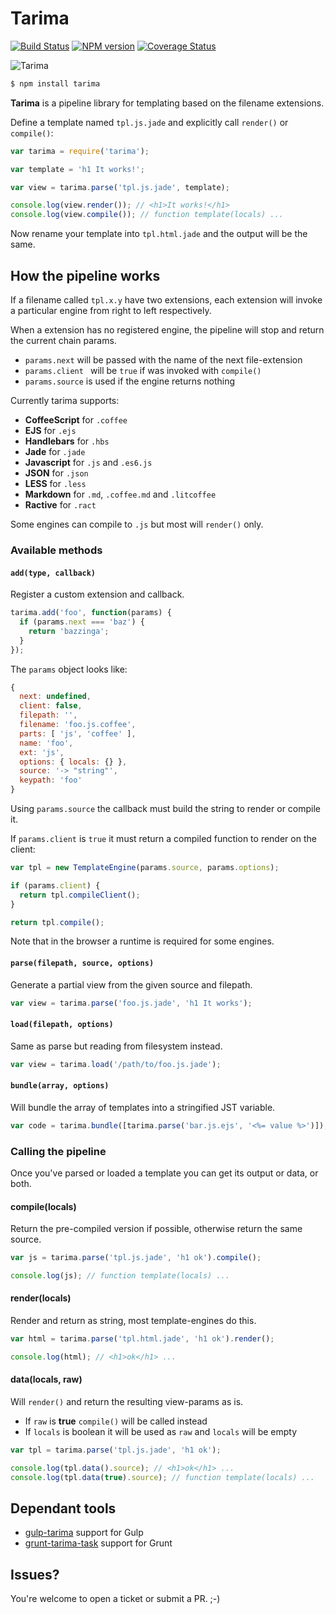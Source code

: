 # Tarima

[![Build Status](https://travis-ci.org/gextech/tarima.png?branch=master)](https://travis-ci.org/gextech/tarima) [![NPM version](https://badge.fury.io/js/tarima.png)](http://badge.fury.io/js/tarima) [![Coverage Status](https://coveralls.io/repos/gextech/tarima/badge.png?branch=master)](https://coveralls.io/r/gextech/tarima?branch=master)

![Tarima](https://dl.dropboxusercontent.com/u/2726997/img/tarima_small.png)

```bash
$ npm install tarima
```

**Tarima** is a pipeline library for templating  based on the filename extensions.

Define a template named `tpl.js.jade` and explicitly call `render()` or `compile()`:

```javascript
var tarima = require('tarima');

var template = 'h1 It works!';

var view = tarima.parse('tpl.js.jade', template);

console.log(view.render()); // <h1>It works!</h1>
console.log(view.compile()); // function template(locals) ...
```

Now rename your template into `tpl.html.jade` and the output will be the same.

## How the pipeline works

If a filename called `tpl.x.y` have two extensions, each extension will invoke a particular engine from right to left respectively.

When a extension has no registered engine, the pipeline will stop and return the current chain params.

- `params.next` will be passed with the name of the next file-extension
- `params.client ` will be `true` if was invoked with `compile()`
- `params.source` is used if the engine returns nothing

Currently tarima supports:

- **CoffeeScript** for `.coffee`
- **EJS** for `.ejs`
- **Handlebars** for `.hbs`
- **Jade** for `.jade`
- **Javascript** for `.js` and `.es6.js`
- **JSON** for `.json`
- **LESS** for `.less`
- **Markdown** for `.md`, `.coffee.md` and `.litcoffee`
- **Ractive** for `.ract`

Some engines can compile to `.js` but most will `render()` only.

### Available methods

#### `add(type, callback)`

Register a custom extension and callback.

```javascript
tarima.add('foo', function(params) {
  if (params.next === 'baz') {
    return 'bazzinga';
  }
});
```

The `params` object looks like:

```javascript
{
  next: undefined,
  client: false,
  filepath: '',
  filename: 'foo.js.coffee',
  parts: [ 'js', 'coffee' ],
  name: 'foo',
  ext: 'js',
  options: { locals: {} },
  source: '-> "string"',
  keypath: 'foo'
}
```

Using `params.source` the callback must build the string to render or compile it.

If `params.client` is `true` it must return a compiled function to render on the client:

```javascript
var tpl = new TemplateEngine(params.source, params.options);

if (params.client) {
  return tpl.compileClient();
}

return tpl.compile();
```

Note that in the browser a runtime is required for some engines.

#### `parse(filepath, source, options)`

Generate a partial view from the given source and filepath.

```javascript
var view = tarima.parse('foo.js.jade', 'h1 It works');
```

#### `load(filepath, options)`

Same as parse but reading from filesystem instead.

```javascript
var view = tarima.load('/path/to/foo.js.jade');
```

#### `bundle(array, options)`

Will bundle the array of templates into a stringified JST variable.

```javascript
var code = tarima.bundle([tarima.parse('bar.js.ejs', '<%= value %>')]);
```

### Calling the pipeline

Once you've parsed or loaded a template you can get its output or data, or both.

#### compile(locals)

Return the pre-compiled version if possible, otherwise return the same source.

```javascript
var js = tarima.parse('tpl.js.jade', 'h1 ok').compile();

console.log(js); // function template(locals) ...
```

#### render(locals)

Render and return as string, most template-engines do this.

```javascript
var html = tarima.parse('tpl.html.jade', 'h1 ok').render();

console.log(html); // <h1>ok</h1> ...
```

#### data(locals, raw)

Will `render()` and return the resulting view-params as is.

- If `raw` is **true** `compile()` will be called instead
- If `locals` is boolean it will be used as `raw` and `locals` will be empty

```javascript
var tpl = tarima.parse('tpl.js.jade', 'h1 ok');

console.log(tpl.data().source); // <h1>ok</h1> ...
console.log(tpl.data(true).source); // function template(locals) ...
```

## Dependant tools

- [gulp-tarima](https://github.com/gextech/tarima) support for Gulp
- [grunt-tarima-task](https://github.com/gextech/grunt-tarima-task) support for Grunt

## Issues?

You're welcome to open a ticket or submit a PR. ;-)
